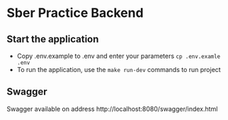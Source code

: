 # Sber Practice Backend 

## Start the application
- Copy .env.example to .env and enter your parameters `cp .env.examle .env`
- To run the application, use the `make run-dev` commands to run project

## Swagger 
Swagger available on address http://localhost:8080/swagger/index.html